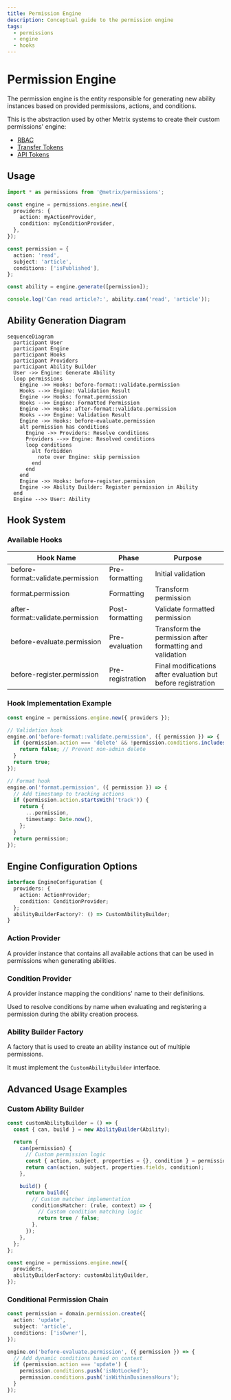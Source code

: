 ```yaml
---
title: Permission Engine
description: Conceptual guide to the permission engine
tags:
  - permissions
  - engine
  - hooks
---
```


# Permission Engine

The permission engine is the entity responsible for generating new ability instances based on provided permissions,
actions, and conditions.

This is the abstraction used by other Metrix systems to create their custom permissions' engine:

- [RBAC](https://github.com/metrix/metrix/blob/develop/packages/core/admin/server/src/services/permission/engine.ts)
- [Transfer Tokens](https://github.com/metrix/metrix/blob/develop/packages/core/admin/server/src/services/transfer/permission.ts)
- [API Tokens](https://github.com/metrix/metrix/blob/develop/packages/core/core/src/services/content-api/permissions/engine.ts)

## Usage

```typescript
import * as permissions from '@metrix/permissions';

const engine = permissions.engine.new({
  providers: {
    action: myActionProvider,
    condition: myConditionProvider,
  },
});

const permission = {
  action: 'read',
  subject: 'article',
  conditions: ['isPublished'],
};

const ability = engine.generate([permission]);

console.log('Can read article?:', ability.can('read', 'article'));
```

## Ability Generation Diagram

```mermaid
sequenceDiagram
  participant User
  participant Engine
  participant Hooks
  participant Providers
  participant Ability Builder
  User ->> Engine: Generate Ability
  loop permissions
    Engine ->> Hooks: before-format::validate.permission
    Hooks -->> Engine: Validation Result
    Engine ->> Hooks: format.permission
    Hooks -->> Engine: Formatted Permission
    Engine ->> Hooks: after-format::validate.permission
    Hooks -->> Engine: Validation Result
    Engine ->> Hooks: before-evaluate.permission
    alt permission has conditions
      Engine ->> Providers: Resolve conditions
      Providers -->> Engine: Resolved conditions
      loop conditions
        alt forbidden
          note over Engine: skip permission
        end
      end
    end
    Engine ->> Hooks: before-register.permission
    Engine ->> Ability Builder: Register permission in Ability
  end
  Engine -->> User: Ability
```

## Hook System

### Available Hooks

| Hook Name                          | Phase            | Purpose                                                      |
| ---------------------------------- | ---------------- | ------------------------------------------------------------ |
| before-format::validate.permission | Pre-formatting   | Initial validation                                           |
| format.permission                  | Formatting       | Transform permission                                         |
| after-format::validate.permission  | Post-formatting  | Validate formatted permission                                |
| before-evaluate.permission         | Pre-evaluation   | Transform the permission after formatting and validation     |
| before-register.permission         | Pre-registration | Final modifications after evaluation but before registration |

### Hook Implementation Example

```typescript
const engine = permissions.engine.new({ providers });

// Validation hook
engine.on('before-format::validate.permission', ({ permission }) => {
  if (permission.action === 'delete' && !permission.conditions.includes('isAdmin')) {
    return false; // Prevent non-admin delete
  }
  return true;
});

// Format hook
engine.on('format.permission', ({ permission }) => {
  // Add timestamp to tracking actions
  if (permission.action.startsWith('track')) {
    return {
      ...permission,
      timestamp: Date.now(),
    };
  }
  return permission;
});
```

## Engine Configuration Options

```typescript
interface EngineConfiguration {
  providers: {
    action: ActionProvider;
    condition: ConditionProvider;
  };
  abilityBuilderFactory?: () => CustomAbilityBuilder;
}
```

### Action Provider

A provider instance that contains all available actions that can be used in permissions when generating abilities.

### Condition Provider

A provider instance mapping the conditions' name to their definitions.

Used to resolve conditions by name when evaluating and registering a permission during the ability creation process.

### Ability Builder Factory

A factory that is used to create an ability instance out of multiple permissions.

It must implement the `CustomAbilityBuilder` interface.

## Advanced Usage Examples

### Custom Ability Builder

```typescript
const customAbilityBuilder = () => {
  const { can, build } = new AbilityBuilder(Ability);

  return {
    can(permission) {
      // Custom permission logic
      const { action, subject, properties = {}, condition } = permission;
      return can(action, subject, properties.fields, condition);
    },

    build() {
      return build({
        // Custom matcher implementation
        conditionsMatcher: (rule, context) => {
          // Custom condition matching logic
          return true / false;
        },
      });
    },
  };
};

const engine = permissions.engine.new({
  providers,
  abilityBuilderFactory: customAbilityBuilder,
});
```

### Conditional Permission Chain

```typescript
const permission = domain.permission.create({
  action: 'update',
  subject: 'article',
  conditions: ['isOwner'],
});

engine.on('before-evaluate.permission', ({ permission }) => {
  // Add dynamic conditions based on context
  if (permission.action === 'update') {
    permission.conditions.push('isNotLocked');
    permission.conditions.push('isWithinBusinessHours');
  }
});
```
